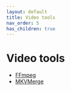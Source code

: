 ```yaml
---
layout: default
title: Video tools
nav_order: 5
has_children: true
---
```


# Video tools

+ [FFmpeg](FFmpeg)
+ [MKVMerge](MKVMerge)
